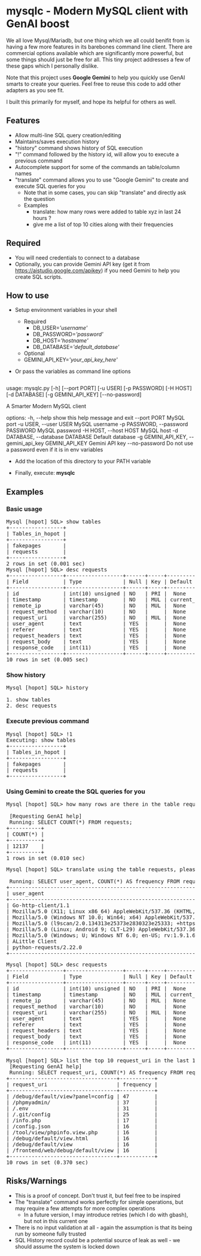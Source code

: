 # mysqlc - Modern MySQL client with GenAI boost

We all love Mysql/Mariadb, but one thing which we all could benifit from is having a few more features in its barebones command line client. There are commercial options available which are significantly more powerful, but some things should just be free for all.  This tiny project addresses a few of these gaps which I personally dislike.

Note that this project uses **Google Gemini** to help you quickly use GenAI smarts to create your queries. Feel free to reuse this code to add other adapters as you see fit.

I built this primarily for myself, and hope its helpful for others as well.

## Features
* Allow multi-line SQL query creation/editing
* Maintains/saves execution history
* "history" command shows history of SQL execution
* "!" command followed by the history id, will allow you to execute a previous command
* Autocomplete support for some of the commands an table/column names  
* "translate" command allows you to use "Google Gemini" to create and execute SQL queries for you
  * Note that in some cases, you can skip "translate" and directly ask the question
  * Examples
    * translate: how many rows were added to table xyz in last 24 hours ?
    * give me a list of top 10 cities along with their frequencies

## Required
* You will need credentials to connect to a database
* Optionally, you can provide Gemini API key (get it from https://aistudio.google.com/apikey) if you need Gemini to help you create SQL scripts. 

## How to use
* Setup environment variables in your shell
  * Required
    * DB_USER=*'username'*
    * DB_PASSWORD=*'password'*
    * DB_HOST=*'hostname'*
    * DB_DATABASE=*'default_database'* 
  * Optional
  * GEMINI_API_KEY=*'your_api_key_here'*

* Or pass the variables as command line options
  <pre>
usage: mysqlc.py [-h] [--port PORT] [-u USER] [-p PASSWORD] [-H HOST] [-d DATABASE] [-g GEMINI_API_KEY] [--no-password]

A Smarter Modern MySQL client

options:
  -h, --help            show this help message and exit
  --port PORT           MySQL port
  -u USER, --user USER  MySQL username
  -p PASSWORD, --password PASSWORD
                        MySQL password
  -H HOST, --host HOST  MySQL host
  -d DATABASE, --database DATABASE
                        Default database
  -g GEMINI_API_KEY, --gemini_api_key GEMINI_API_KEY
                        Gemini API key
  --no-password         Do not use a password even if it is in env variables
  </pre>

* Add the location of this directory to your PATH variable

* Finally, execute: **mysqlc** 

## Examples

### Basic usage
<pre>
Mysql [hopot] SQL> show tables
+-----------------+
| Tables_in_hopot |
+-----------------+
| fakepages       |
| requests        |
+-----------------+
2 rows in set (0.001 sec)
Mysql [hopot] SQL> desc requests
+-----------------+------------------+------+-----+---------------------+----------------+
| Field           | Type             | Null | Key | Default             | Extra          |
+-----------------+------------------+------+-----+---------------------+----------------+
| id              | int(10) unsigned | NO   | PRI |  None               | auto_increment |
| timestamp       | timestamp        | NO   | MUL | current_timestamp() |                |
| remote_ip       | varchar(45)      | NO   | MUL |  None               |                |
| request_method  | varchar(10)      | NO   |     |  None               |                |
| request_uri     | varchar(255)     | NO   | MUL |  None               |                |
| user_agent      | text             | YES  |     |  None               |                |
| referer         | text             | YES  |     |  None               |                |
| request_headers | text             | YES  |     |  None               |                |
| request_body    | text             | YES  |     |  None               |                |
| response_code   | int(11)          | YES  |     |  None               |                |
+-----------------+------------------+------+-----+---------------------+----------------+
10 rows in set (0.005 sec)
</pre>

### Show history
<pre>
Mysql [hopot] SQL> history
 
1. show tables
2. desc requests
</pre>

### Execute previous command
<pre>
Mysql [hopot] SQL> !1
Executing: show tables
+-----------------+
| Tables_in_hopot |
+-----------------+
| fakepages       |
| requests        |
+-----------------+
</pre>

### Using Gemini to create the SQL queries for you
<pre>
Mysql [hopot] SQL> how many rows are there in the table requests ?
 
 [Requesting GenAI help]
 Running: SELECT COUNT(*) FROM requests; 
+----------+
| COUNT(*) |
+----------+
| 12137    |
+----------+
1 rows in set (0.010 sec)
</pre>

<pre>
Mysql [hopot] SQL> translate using the table requests, please tell me which is the most popular 10 user_agents in the last 24 hours, show the frequency and sort in reverse order of frequency
 
 Running: SELECT user_agent, COUNT(*) AS frequency FROM requests WHERE timestamp >= NOW() - INTERVAL 1 DAY GROUP BY user_agent ORDER BY frequency DESC LIMIT 10; 
+--------------------------------------------------------------------------------------------------------------------------+-----------+
| user_agent                                                                                                               | frequency |
+--------------------------------------------------------------------------------------------------------------------------+-----------+
| Go-http-client/1.1                                                                                                       | 49        |
| Mozilla/5.0 (X11; Linux x86_64) AppleWebKit/537.36 (KHTML, like Gecko) Chrome/81.0.4044.129 Safari/537.36                | 10        |
| Mozilla/5.0 (Windows NT 10.0; Win64; x64) AppleWebKit/537.36 (KHTML, like Gecko) Chrome/105.0.0.0 Safari/537.36          | 4         |
| Mozilla/5.0 (l9scan/2.0.134313e25373e2830323e25333; +https://leakix.net)                                                 | 3         |
| Mozilla/5.0 (Linux; Android 9; CLT-L29) AppleWebKit/537.36 (KHTML, like Gecko) Chrome/76.0.3809.111 Mobile Safari/537.36 | 1         |
| Mozilla/5.0 (Windows; U; Windows NT 6.0; en-US; rv:1.9.1.6) Gecko/20091201 Firefox/3.5.6 GTB5                            | 1         |
| ALittle Client                                                                                                           | 1         |
| python-requests/2.22.0                                                                                                   | 1         |
+--------------------------------------------------------------------------------------------------------------------------+-----------+
</pre>

<pre>
Mysql [hopot] SQL> desc requests
+-----------------+------------------+------+-----+---------------------+----------------+
| Field           | Type             | Null | Key | Default             | Extra          |
+-----------------+------------------+------+-----+---------------------+----------------+
| id              | int(10) unsigned | NO   | PRI |  None               | auto_increment |
| timestamp       | timestamp        | NO   | MUL | current_timestamp() |                |
| remote_ip       | varchar(45)      | NO   | MUL |  None               |                |
| request_method  | varchar(10)      | NO   |     |  None               |                |
| request_uri     | varchar(255)     | NO   | MUL |  None               |                |
| user_agent      | text             | YES  |     |  None               |                |
| referer         | text             | YES  |     |  None               |                |
| request_headers | text             | YES  |     |  None               |                |
| request_body    | text             | YES  |     |  None               |                |
| response_code   | int(11)          | YES  |     |  None               |                |
+-----------------+------------------+------+-----+---------------------+----------------+

Mysql [hopot] SQL> list the top 10 request_uri in the last 1 week which had a response_code of 200
 [Requesting GenAI help]
 Running: SELECT request_uri, COUNT(*) AS frequency FROM requests WHERE timestamp >= NOW() - INTERVAL 1 WEEK AND response_code = 200 GROUP BY request_uri ORDER BY frequency DESC LIMIT 10; 
+----------------------------------+-----------+
| request_uri                      | frequency |
+----------------------------------+-----------+
| /debug/default/view?panel=config | 47        |
| /phpmyadmin/                     | 37        |
| /.env                            | 31        |
| /.git/config                     | 25        |
| /info.php                        | 17        |
| /config.json                     | 16        |
| /tool/view/phpinfo.view.php      | 16        |
| /debug/default/view.html         | 16        |
| /debug/default/view              | 16        |
| /frontend/web/debug/default/view | 16        |
+----------------------------------+-----------+
10 rows in set (0.370 sec)
</pre>

## Risks/Warnings
* This is a proof of concept. Don't trust it, but feel free to be inspired
* The "translate" command works perfectly for simple operations, but may require a few attempts for more complex operations
  * In a future version, I may introduce retries (which I do with gbash), but not in this current one
* There is no input validation at all - again the assumption is that its being run by someone fully trusted
* SQL History record could be a potential source of leak as well - we should assume the system is locked down


